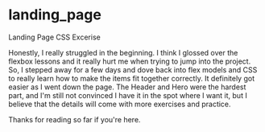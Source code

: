 # landing_page
Landing Page CSS Excerise

Honestly, I really struggled in the beginning. I think I glossed over the flexbox lessons and it really hurt me when trying to jump into the project. 
So, I stepped away for a few days and dove back into flex models and CSS to really learn how to make the items fit together correctly. 
It definitely got easier as I went down the page. The Header and Hero were the hardest part, and I'm still not convinced I have it in the spot where I want it, but I believe that the details will come with more exercises and practice. 

Thanks for reading so far if you're here.
